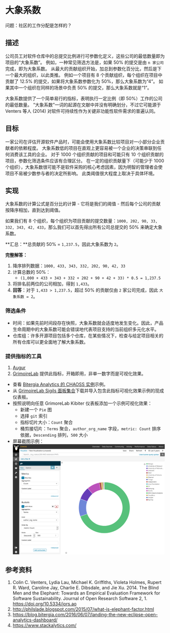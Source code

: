 # 大象系数

问题：社区的工作分配是怎样的？


## 描述

公司员工对软件仓库中的总提交比例进行可参数化定义，这些公司的最低数量即为项目的“大象系数”。 例如，一种常见筛选方法是，如果 50% 的提交是由 `n 家公司`完成，即为大象系数。 从最大的贡献组织开始，加总到参数化百分比，然后是下一个最大的组织，以此类推。 例如一个项目有 8 个贡献组织，每个组织在项目中贡献了 12.5% 的提交，如果将大象系数参数化为 50%，那么大象系数为“4”。 如果其中一个组织在同样的场景中负责 50% 的提交，那么大象系数就是“1”。

大象系数提供了一个简单易行的指标，表明执行一定比例（即 50%）工作的公司的最低数量。 “大象系数”一词的起源在文献中并没有明确划分，不过它可能源于 Venters 等人 (2014) 对软件可持续性作为关键非功能性软件需求的普遍认同。


## 目标

一家公司在评估开源软件产品时，可能会使用大象系数比较项目对一小部分企业贡献者的依赖程度。 大象系数低的项目在直观上更容易被一个企业的决策串联到任何消费该工具的企业。 对于 1000 个组织贡献的项目和可能只有 10 个组织贡献的项目，参数化筛选条件应该有合理区分。 在一定的组织贡献量下（可能少于 1000 个组织），大象系数很可能不是软件采购的核心考虑因素，因为明智的管理者会使项目不易被少数参与者的决定所影响。 此类阈值很大程度上取决于具体环境。


## 实现

大象系数的计算公式是百分比的计算 - 它将是我们的阈值 - 然后每个公司的贡献按降序相加，直到达到阈值。

如果我们有 8 个组织，每个组织为项目贡献的提交数量：`1000, 202, 90, 33, 332, 343, 42, 433`，那么我们可以首先得出所有公司总提交的 50% 来确定大象系数。

**汇总：**总贡献的 50% = `1,237.5`，因此大象系数为 `2`。

**完整解答：**
1. 降序排列数据：`1000, 433, 343, 332, 202, 90, 42, 33`
2. 计算总数的 50%：
   -  `(1,000 + 433 + 343 + 332 + 202 + 90 + 42 + 33) * 0.5 = 1,237.5`
3. 将排名前两位的公司相加，得到 `1,433`。
4. **回答**：对于 `1,433 > 1,237.5`，超过 50% 的贡献仅由 `2` 家公司完成，因此 `大象系数 = 2`。


### 筛选条件

* 时间：如果先前时间段存在快照，大象系数就会适度地发生变化。因此，产品生命周期中的大象系数可能会错误地代表项目支持的当前组织多元化水平。
* 仓库组：许多开源项目包括多个仓库，在某些情况下，检查与给定项目相关的所有仓库可以更全面地了解大象系数。


### 提供指标的工具

1. [Augur](https://github.com/chaoss/augur)
2. [GrimoireLab](https://chaoss.github.io/grimoirelab) 提供此指标，开箱即用，非单一数字而是可视化效果。
  - 查看 [Bitergia Analytics 的 CHAOSS 实例](https://chaoss.biterg.io/app/kibana#/dashboard/Git)示例。
  - 从 [GrimoireLab Sigils 面板集合](https://chaoss.github.io/grimoirelab-sigils/panels/git/)下载并导入包含此指标可视化效果示例的现成仪表板。
  - 按照说明向任意 GrimoreLab Kibiter 仪表板添加一个示例可视化效果：
    * 新建一个 `Pie` 图
    * 选择 `git` 索引
    * 指标切片大小：`Count` 聚合
    * 桶剪接切片：`Terms` 聚合，`author_org_name` 字段，`metric: Count` 排序依据，`Descending` 排列，`500` 大小
  - 屏幕截图示例： ![GrimoireLab 指标截图 Elephant_Factor](images/elephant-factor_grimoire-lab.png)


## 参考资料

1. Colin C. Venters, Lydia Lau, Michael K. Griffiths, Violeta Holmes, Rupert R. Ward, Caroline Jay, Charlie E. Dibsdale, and Jie Xu. 2014. The Blind Men and the Elephant: Towards an Empirical Evaluation Framework for Software Sustainability. Journal of Open Research Software 2, 1. https://doi.org/10.5334/jors.ao
2. http://philslade.blogspot.com/2015/07/what-is-elephant-factor.html
3. https://blog.bitergia.com/2016/06/07/landing-the-new-eclipse-open-analytics-dashboard/
4. https://www.stackalytics.com/
